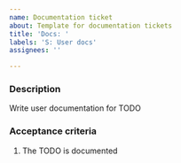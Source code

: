 ```yaml
---
name: Documentation ticket
about: Template for documentation tickets
title: 'Docs: '
labels: 'S: User docs'
assignees: ''

---
```


### Description
Write user documentation for TODO

### Acceptance criteria
1. The TODO is documented

